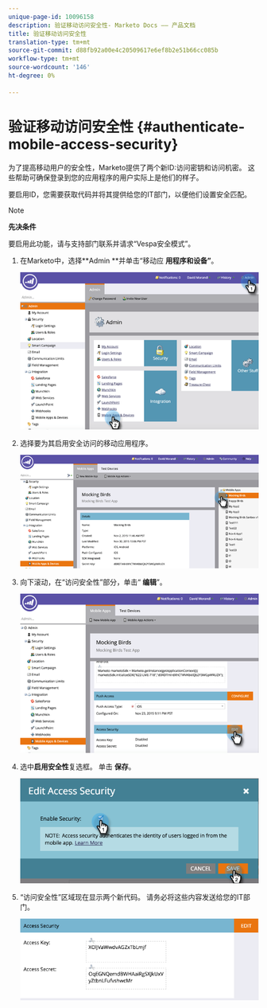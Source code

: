 ```yaml
---
unique-page-id: 10096158
description: 验证移动访问安全性- Marketo Docs —— 产品文档
title: 验证移动访问安全性
translation-type: tm+mt
source-git-commit: d88fb92a00e4c20509617e6ef8b2e51b66cc085b
workflow-type: tm+mt
source-wordcount: '146'
ht-degree: 0%

---
```



# 验证移动访问安全性 {#authenticate-mobile-access-security}

为了提高移动用户的安全性，Marketo提供了两个新ID:访问密钥和访问机密。 这些帮助可确保登录到您的应用程序的用户实际上是他们的样子。

要启用ID，您需要获取代码并将其提供给您的IT部门，以便他们设置安全匹配。

>[!NOTE]
>
>**先决条件**
>
>要启用此功能，请与支持部门联系并请求“Vespa安全模式”。

1. 在Marketo中，选择**Admin **并单击“移动应 **用程序和设备”**。

   ![](assets/image2015-12-1-14-3a36-3a30.png)

1. 选择要为其启用安全访问的移动应用程序。

   ![](assets/image2015-12-2-10-3a18-3a6.png)

1. 向下滚动，在“访问安全性”部分，单击“ **编辑**”。

   ![](assets/image2015-12-1-14-3a41-3a37.png)

1. 选中**启用安全性**复选框。 单击 **保存**。

   ![](assets/image2015-12-1-14-3a54-3a0.png)

1. “访问安全性”区域现在显示两个新代码。 请务必将这些内容发送给您的IT部门。

   ![](assets/image2015-12-1-14-3a57-3a34.png)

